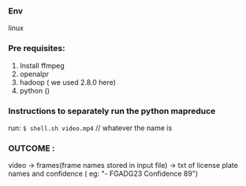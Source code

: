 ### Env
linux

### Pre requisites:
1. Install ffmpeg
2. openalpr
3. hadoop ( we used 2.8.0 here)
4. python ()

### Instructions to separately run the python mapreduce
run: `$ shell.sh video.mp4` // whatever the name is


### OUTCOME :
video -> frames(frame names stored in input file) -> txt of license plate names and confidence ( eg: "- FGADG23 Confidence 89")
